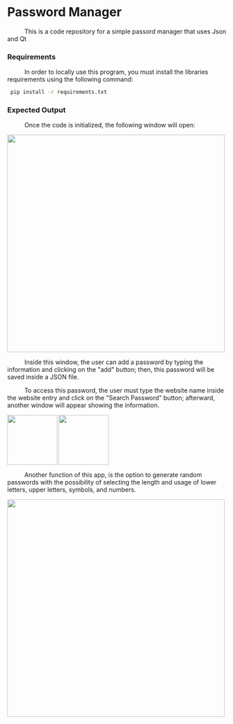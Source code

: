# Password Manager

&nbsp;&nbsp;&nbsp;&nbsp;&nbsp;&nbsp;&nbsp;&nbsp;&nbsp;
This is a code repository for a simple passord manager that uses Json and Qt

<h3>Requirements</h3>

&nbsp;&nbsp;&nbsp;&nbsp;&nbsp;&nbsp;&nbsp;&nbsp;&nbsp;
In order to locally use this program, you must install the libraries requirements using the following command: 

```bash
 pip install -r requirements.txt
```

<h3>Expected Output</h3>

&nbsp;&nbsp;&nbsp;&nbsp;&nbsp;&nbsp;&nbsp;&nbsp;&nbsp;
Once the code is initialized, the following window will open:

<img src="https://user-images.githubusercontent.com/52424334/213902426-58bcee77-1114-46f6-b9b4-d5fa35883410.png" width="500">

&nbsp;&nbsp;&nbsp;&nbsp;&nbsp;&nbsp;&nbsp;&nbsp;&nbsp;
Inside this window, the user can add a password by typing the information and clicking on the "add" button; then, this password will be saved inside a JSON file.

&nbsp;&nbsp;&nbsp;&nbsp;&nbsp;&nbsp;&nbsp;&nbsp;&nbsp;
To access this password, the user must type the website name inside the website entry and click on the "Search Password" button; afterward, another window will appear showing the information.

<img src="https://user-images.githubusercontent.com/52424334/213902650-78b881e0-8e7c-46a5-b073-99ab644bae98.png" height="115" align="left">
<img src="https://user-images.githubusercontent.com/52424334/213902658-62f094d3-666b-47cd-9992-79c3d0c0edf0.png" height="115" align="center">

&nbsp;&nbsp;&nbsp;&nbsp;&nbsp;&nbsp;&nbsp;&nbsp;&nbsp;
Another function of this app, is the option to generate random passwords with the possibility of selecting the length and usage of lower letters, upper letters, symbols, and numbers.

<img src="https://user-images.githubusercontent.com/52424334/213902753-e0c84586-99d4-45b0-b7b8-ee208c086096.png" width="500" align="left">
